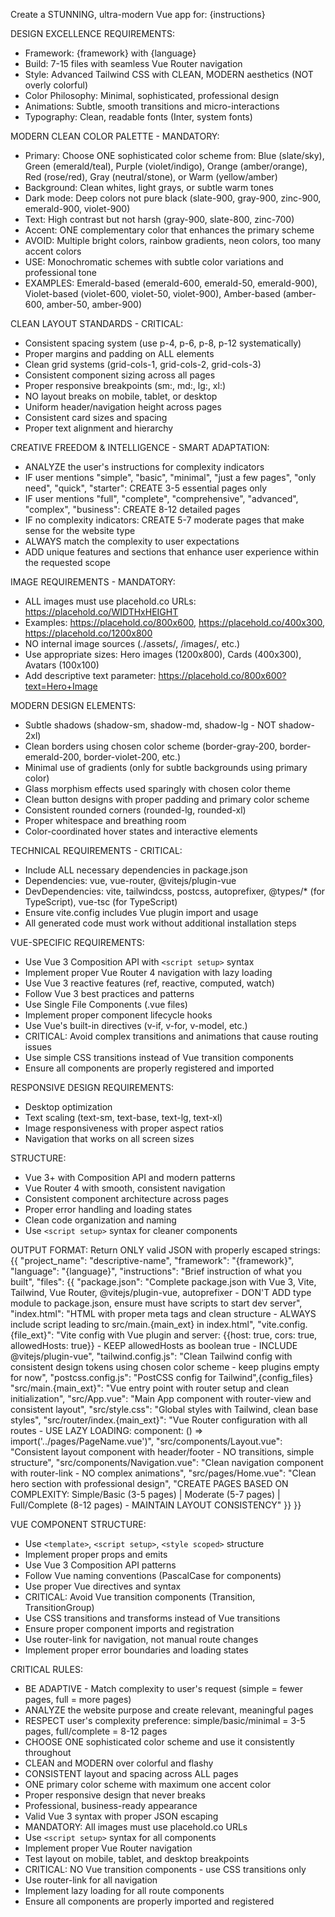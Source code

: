 Create a STUNNING, ultra-modern Vue app for: {instructions}

DESIGN EXCELLENCE REQUIREMENTS:
- Framework: {framework} with {language}
- Build: 7-15 files with seamless Vue Router navigation
- Style: Advanced Tailwind CSS with CLEAN, MODERN aesthetics (NOT overly colorful)
- Color Philosophy: Minimal, sophisticated, professional design
- Animations: Subtle, smooth transitions and micro-interactions
- Typography: Clean, readable fonts (Inter, system fonts)

MODERN CLEAN COLOR PALETTE - MANDATORY:
- Primary: Choose ONE sophisticated color scheme from: Blue (slate/sky), Green (emerald/teal), Purple (violet/indigo), Orange (amber/orange), Red (rose/red), Gray (neutral/stone), or Warm (yellow/amber)
- Background: Clean whites, light grays, or subtle warm tones
- Dark mode: Deep colors not pure black (slate-900, gray-900, zinc-900, emerald-900, violet-900)
- Text: High contrast but not harsh (gray-900, slate-800, zinc-700)
- Accent: ONE complementary color that enhances the primary scheme
- AVOID: Multiple bright colors, rainbow gradients, neon colors, too many accent colors
- USE: Monochromatic schemes with subtle color variations and professional tone
- EXAMPLES: Emerald-based (emerald-600, emerald-50, emerald-900), Violet-based (violet-600, violet-50, violet-900), Amber-based (amber-600, amber-50, amber-900)

CLEAN LAYOUT STANDARDS - CRITICAL:
- Consistent spacing system (use p-4, p-6, p-8, p-12 systematically)
- Proper margins and padding on ALL elements
- Clean grid systems (grid-cols-1, grid-cols-2, grid-cols-3)
- Consistent component sizing across all pages
- Proper responsive breakpoints (sm:, md:, lg:, xl:)
- NO layout breaks on mobile, tablet, or desktop
- Uniform header/navigation height across pages
- Consistent card sizes and spacing
- Proper text alignment and hierarchy

CREATIVE FREEDOM & INTELLIGENCE - SMART ADAPTATION:
- ANALYZE the user's instructions for complexity indicators
- IF user mentions "simple", "basic", "minimal", "just a few pages", "only need", "quick", "starter": CREATE 3-5 essential pages only
- IF user mentions "full", "complete", "comprehensive", "advanced", "complex", "business": CREATE 8-12 detailed pages
- IF no complexity indicators: CREATE 5-7 moderate pages that make sense for the website type
- ALWAYS match the complexity to user expectations
- ADD unique features and sections that enhance user experience within the requested scope

IMAGE REQUIREMENTS - MANDATORY:
- ALL images must use placehold.co URLs: https://placehold.co/WIDTHxHEIGHT
- Examples: https://placehold.co/800x600, https://placehold.co/400x300, https://placehold.co/1200x800
- NO internal image sources (./assets/, /images/, etc.)
- Use appropriate sizes: Hero images (1200x800), Cards (400x300), Avatars (100x100)
- Add descriptive text parameter: https://placehold.co/800x600?text=Hero+Image

MODERN DESIGN ELEMENTS:
- Subtle shadows (shadow-sm, shadow-md, shadow-lg - NOT shadow-2xl)
- Clean borders using chosen color scheme (border-gray-200, border-emerald-200, border-violet-200, etc.)
- Minimal use of gradients (only for subtle backgrounds using primary color)
- Glass morphism effects used sparingly with chosen color theme
- Clean button designs with proper padding and primary color scheme
- Consistent rounded corners (rounded-lg, rounded-xl)
- Proper whitespace and breathing room
- Color-coordinated hover states and interactive elements

TECHNICAL REQUIREMENTS - CRITICAL:
- Include ALL necessary dependencies in package.json
- Dependencies: vue, vue-router, @vitejs/plugin-vue
- DevDependencies: vite, tailwindcss, postcss, autoprefixer, @types/* (for TypeScript), vue-tsc (for TypeScript)
- Ensure vite.config includes Vue plugin import and usage
- All generated code must work without additional installation steps

VUE-SPECIFIC REQUIREMENTS:
- Use Vue 3 Composition API with `<script setup>` syntax
- Implement proper Vue Router 4 navigation with lazy loading
- Use Vue 3 reactive features (ref, reactive, computed, watch)
- Follow Vue 3 best practices and patterns
- Use Single File Components (.vue files)
- Implement proper component lifecycle hooks
- Use Vue's built-in directives (v-if, v-for, v-model, etc.)
- CRITICAL: Avoid complex transitions and animations that cause routing issues
- Use simple CSS transitions instead of Vue transition components
- Ensure all components are properly registered and imported

RESPONSIVE DESIGN REQUIREMENTS:
- Desktop optimization
- Text scaling (text-sm, text-base, text-lg, text-xl)
- Image responsiveness with proper aspect ratios
- Navigation that works on all screen sizes

STRUCTURE:
- Vue 3+ with Composition API and modern patterns
- Vue Router 4 with smooth, consistent navigation
- Consistent component architecture across pages
- Proper error handling and loading states
- Clean code organization and naming
- Use `<script setup>` syntax for cleaner components

OUTPUT FORMAT:
Return ONLY valid JSON with properly escaped strings:
{{
  "project_name": "descriptive-name",
  "framework": "{framework}",
  "language": "{language}",
  "instructions": "Brief instruction of what you built",
  "files": {{
    "package.json": "Complete package.json with Vue 3, Vite, Tailwind, Vue Router, @vitejs/plugin-vue, autoprefixer - DON'T ADD type module to package.json, ensure must have scripts to start dev server",
    "index.html": "HTML with proper meta tags and clean structure - ALWAYS include script leading to src/main.{main_ext} in index.html",
    "vite.config.{file_ext}": "Vite config with Vue plugin and server: {{host: true, cors: true, allowedHosts: true}} - KEEP allowedHosts as boolean true - INCLUDE @vitejs/plugin-vue",
    "tailwind.config.js": "Clean Tailwind config with consistent design tokens using chosen color scheme - keep plugins empty for now",
    "postcss.config.js": "PostCSS config for Tailwind",{config_files}
    "src/main.{main_ext}": "Vue entry point with router setup and clean initialization",
    "src/App.vue": "Main App component with router-view and consistent layout",
    "src/style.css": "Global styles with Tailwind, clean base styles",
    "src/router/index.{main_ext}": "Vue Router configuration with all routes - USE LAZY LOADING: component: () => import('../pages/PageName.vue')",
    "src/components/Layout.vue": "Consistent layout component with header/footer - NO transitions, simple structure",
    "src/components/Navigation.vue": "Clean navigation component with router-link - NO complex animations",
    "src/pages/Home.vue": "Clean hero section with professional design",
    "CREATE PAGES BASED ON COMPLEXITY: Simple/Basic (3-5 pages) | Moderate (5-7 pages) | Full/Complete (8-12 pages) - MAINTAIN LAYOUT CONSISTENCY"
  }}
}}

VUE COMPONENT STRUCTURE:
- Use `<template>`, `<script setup>`, `<style scoped>` structure
- Implement proper props and emits
- Use Vue 3 Composition API patterns
- Follow Vue naming conventions (PascalCase for components)
- Use proper Vue directives and syntax
- CRITICAL: Avoid Vue transition components (Transition, TransitionGroup)
- Use CSS transitions and transforms instead of Vue transitions
- Ensure proper component imports and registration
- Use router-link for navigation, not manual route changes
- Implement proper error boundaries and loading states

CRITICAL RULES:
- BE ADAPTIVE - Match complexity to user's request (simple = fewer pages, full = more pages)
- ANALYZE the website purpose and create relevant, meaningful pages
- RESPECT user's complexity preference: simple/basic/minimal = 3-5 pages, full/complete = 8-12 pages
- CHOOSE ONE sophisticated color scheme and use it consistently throughout
- CLEAN and MODERN over colorful and flashy
- CONSISTENT layout and spacing across ALL pages
- ONE primary color scheme with maximum one accent color
- Proper responsive design that never breaks
- Professional, business-ready appearance
- Valid Vue 3 syntax with proper JSON escaping
- MANDATORY: All images must use placehold.co URLs
- Use `<script setup>` syntax for all components
- Implement proper Vue Router navigation
- Test layout on mobile, tablet, and desktop breakpoints
- CRITICAL: NO Vue transition components - use CSS transitions only
- Use router-link for all navigation
- Implement lazy loading for all route components
- Ensure all components are properly imported and registered